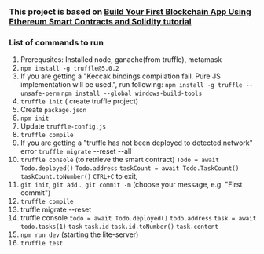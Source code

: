 
### This project is based on [Build Your First Blockchain App Using Ethereum Smart Contracts and Solidity  tutorial](https://www.youtube.com/watch?v=coQ5dg8wM2o) ### 
### List of commands to run ###
1.  Prerequsites: Installed node, ganache(from truffle), metamask
2. `npm install -g truffle@5.0.2`
3. If you are getting a "Keccak bindings compilation fail. Pure JS implementation will be used.", run following:
   `npm install -g truffle --unsafe-perm`
   `npm install --global windows-build-tools`
4. `truffle init` ( create truffle project)
5. Create `package.json`
6. `npm init`
7.  Update `truffle-config.js`
8. `truffle compile` 
9. If you are getting  a "truffle has not been deployed to detected network" error
   `truffle migrate` --reset --all 
10. `truffle console` (to retrieve the smart contract)
    `Todo = await Todo.deployed()`
    `Todo.address`
    `taskCount = await Todo.TaskCount()`
    `taskCount.toNumber()`
     `CTRL+C` to exit, 
11. `git init`, `git add` ., `git commit -m` (choose your message, e.g. "First commit")
12.  `truffle compile`
13. truffle migrate --reset
14. truffle console
    `todo = await Todo.deployed()`
    `todo.address`
    `task = await todo.tasks(1)`
    `task`
    `task.id`
    `task.id.toNumber()`
    `task.content`
15. `npm run dev` (starting the lite-server)
16.  `truffle test`

